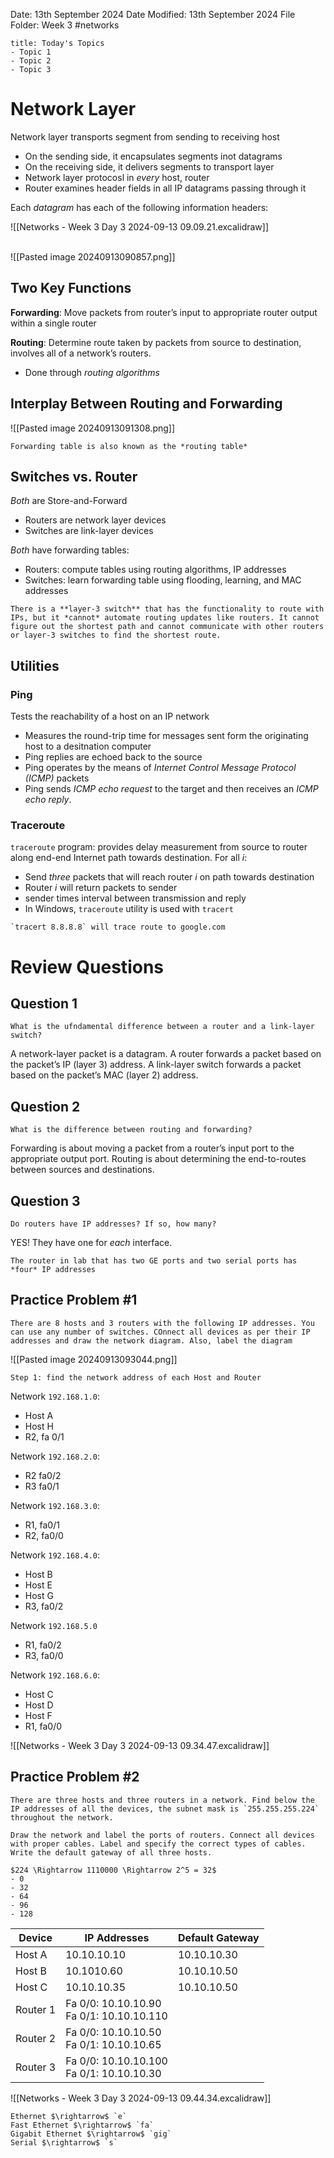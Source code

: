 Date: 13th September 2024
Date Modified: 13th September 2024
File Folder: Week 3
#networks

```ad-summary
title: Today's Topics
- Topic 1
- Topic 2
- Topic 3
```

# Network Layer

Network layer transports segment from sending to receiving host
- On the sending side, it encapsulates segments inot datagrams
- On the receiving side, it delivers segments to transport layer
- Network layer protocosl in *every* host, router
- Router examines header fields in all IP datagrams passing through it

Each *datagram* has each of the following information headers:

![[Networks - Week 3 Day 3 2024-09-13 09.09.21.excalidraw]]

\
![[Pasted image 20240913090857.png]]

## Two Key Functions

**Forwarding**: Move packets from router’s input to appropriate router output within a single router

**Routing**: Determine route taken by packets from source to destination, involves all of a network’s routers.
- Done through *routing algorithms*

## Interplay Between Routing and Forwarding

![[Pasted image 20240913091308.png]]

```ad-note
Forwarding table is also known as the *routing table*
```

## Switches vs. Router

*Both* are Store-and-Forward
- Routers are network layer devices
- Switches are link-layer devices

*Both* have forwarding tables:
- Routers: compute tables using routing algorithms, IP addresses
- Switches: learn forwarding table using flooding, learning, and MAC addresses

```ad-note
There is a **layer-3 switch** that has the functionality to route with IPs, but it *cannot* automate routing updates like routers. It cannot figure out the shortest path and cannot communicate with other routers or layer-3 switches to find the shortest route.
```

## Utilities

### Ping

Tests the reachability of a host on an IP network
- Measures the round-trip time for messages sent form the originating host to a desitnation computer
- Ping replies are echoed back to the source
- Ping operates by the means of *Internet Control Message Protocol (ICMP)* packets
- Ping sends *ICMP echo request* to the target and then receives an *ICMP echo reply*.

### Traceroute

`traceroute` program: provides delay measurement from source to router along end-end Internet path towards destination. For all $i$:
- Send *three* packets that will reach router $i$ on path towards destination
- Router $i$ will return packets to sender
- sender times interval between transmission and reply
- In Windows, `traceroute` utility is used with `tracert`

```ad-example
`tracert 8.8.8.8` will trace route to google.com
```

# Review Questions

## Question 1

```ad-question
What is the ufndamental difference between a router and a link-layer switch?
```

A network-layer packet is a datagram. A router forwards a packet based on the packet’s IP (layer 3) address. A link-layer switch forwards a packet based on the packet’s MAC (layer 2) address.

## Question 2

```ad-question
What is the difference between routing and forwarding?
```

Forwarding is about moving a packet from a router’s input port to the appropriate output port. Routing is about determining the end-to-routes between sources and destinations.

## Question 3

```ad-question
Do routers have IP addresses? If so, how many?
```

YES! They have one for *each* interface.

```ad-example
The router in lab that has two GE ports and two serial ports has *four* IP addresses
```

## Practice Problem #1

```ad-question
There are 8 hosts and 3 routers with the following IP addresses. You can use any number of switches. COnnect all devices as per their IP addresses and draw the network diagram. Also, label the diagram
```

![[Pasted image 20240913093044.png]]

```ad-important
Step 1: find the network address of each Host and Router
```

Network `192.168.1.0`:
- Host A
- Host H
- R2, fa 0/1

Network `192.168.2.0`:
- R2 fa0/2
- R3 fa0/1

Network `192.168.3.0`:
- R1, fa0/1
- R2, fa0/0

Network `192.168.4.0`:
- Host B
- Host E
- Host G
- R3, fa0/2

Network `192.168.5.0`
- R1, fa0/2
- R3, fa0/0

Network `192.168.6.0`:
- Host C
- Host D
- Host F
- R1, fa0/0

![[Networks - Week 3 Day 3 2024-09-13 09.34.47.excalidraw]]

## Practice Problem #2

```ad-question
There are three hosts and three routers in a network. Find below the IP addresses of all the devices, the subnet mask is `255.255.255.224` throughout the network.

Draw the network and label the ports of routers. Connect all devices with proper cables. Label and specify the correct types of cables. Write the default gateway of all three hosts.
```

```ad-note
$224 \Rightarrow 1110000 \Rightarrow 2^5 = 32$
- 0
- 32
- 64
- 96
- 128
```

| Device   | IP Addresses                                | Default Gateway |
| -------- | ------------------------------------------- | --------------- |
| Host A   | 10.10.10.10                                 | 10.10.10.30     |
| Host B   | 10.1010.60                                  | 10.10.10.50     |
| Host C   | 10.10.10.35                                 | 10.10.10.50     |
| Router 1 | Fa 0/0: 10.10.10.90<br>Fa 0/1: 10.10.10.110 |                 |
| Router 2 | Fa 0/0: 10.10.10.50<br>Fa 0/1: 10.10.10.65  |                 |
| Router 3 | Fa 0/0: 10.10.10.100<br>Fa 0/1: 10.10.10.30 |                 |

![[Networks - Week 3 Day 3 2024-09-13 09.44.34.excalidraw]]

```ad-note
Ethernet $\rightarrow$ `e`
Fast Ethernet $\rightarrow$ `fa`
Gigabit Ethernet $\rightarrow$ `gig`
Serial $\rightarrow$ `s`
```

